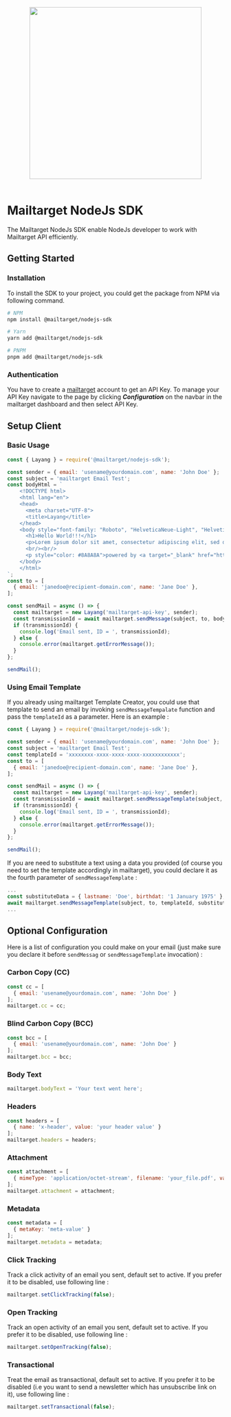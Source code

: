 <div align="center">
   <a href="https://mailtarget.co">
      <img width="400px" src="https://raw.githubusercontent.com/novando-mtarget/mailtarget-nodejs-sdk/master/assets/mailtarget.png" />
   </a>
   <br><br>
</div>

# Mailtarget NodeJs SDK

The Mailtarget NodeJs SDK enable NodeJs developer to work with Mailtarget API efficiently.

## Getting Started

### Installation
To install the SDK to your project, you could get the package from NPM via following command.
```sh
# NPM
npm install @mailtarget/nodejs-sdk

# Yarn
yarn add @mailtarget/nodejs-sdk

# PNPM
pnpm add @mailtarget/nodejs-sdk
```

### Authentication
You have to create a [mailtarget](https://app.mailtarget.co/signup?ref=65e6cf4d63d7ae0008b3e4eb) account to get an API Key.
To manage your API Key navigate to the page by clicking ***Configuration*** on the navbar in the mailtarget dashboard
and then select API Key.

## Setup Client

### Basic Usage
```js
const { Layang } = require('@mailtarget/nodejs-sdk');

const sender = { email: 'usename@yourdomain.com', name: 'John Doe' };
const subject = 'mailtarget Email Test';
const bodyHtml = `
    <!DOCTYPE html>
    <html lang="en">
    <head>
      <meta charset="UTF-8">
      <title>Layang</title>
    </head>
    <body style="font-family: "Roboto", "HelveticaNeue-Light", "Helvetica Neue Light", "Helvetica Neue", Helvetica, Arial, "Lucida Grande", sans-serif">
      <h1>Hello World!!!</h1>
      <p>Lorem ipsum dolor sit amet, consectetur adipiscing elit, sed do eiusmod tempor incididunt ut labore et dolore magna aliqua.</p>
      <br/><br/>
      <p style="color: #8A8A8A">powered by <a target="_blank" href="https://mailtarget.co" style="color: #8A8A8A">mailtarget</a></p>
    </body>
    </html>
`;
const to = [
  { email: 'janedoe@recipient-domain.com', name: 'Jane Doe' },
];

const sendMail = async () => {
  const mailtarget = new Layang('mailtarget-api-key', sender);
  const transmissionId = await mailtarget.sendMessage(subject, to, bodyHtml);
  if (transmissionId) {
    console.log('Email sent, ID = ', transmissionId);
  } else {
    console.error(mailtarget.getErrorMessage());
  }
};

sendMail();
```

### Using Email Template
If you already using mailtarget Template Creator,
you could use that template to send an email by invoking `sendMessageTempalate` function and pass the `templateId` as a parameter.
Here is an example :
```js
const { Layang } = require('@mailtarget/nodejs-sdk');

const sender = { email: 'usename@yourdomain.com', name: 'John Doe' };
const subject = 'mailtarget Email Test';
const templateId = 'xxxxxxxx-xxxx-xxxx-xxxx-xxxxxxxxxxxx';
const to = [
  { email: 'janedoe@recipient-domain.com', name: 'Jane Doe' },
];

const sendMail = async () => {
  const mailtarget = new Layang('mailtarget-api-key', sender);
  const transmissionId = await mailtarget.sendMessageTemplate(subject, to, templateId);
  if (transmissionId) {
    console.log('Email sent, ID = ', transmissionId);
  } else {
    console.error(mailtarget.getErrorMessage());
  }
};

sendMail();
```

If you are need to substitute a text using a data you provided
(of course you need to set the template accordingly in mailtarget),
you could declare it as the fourth parameter of `sendMessageTemplate` :
```js
...
const substituteData = { lastname: 'Doe', birthdat: '1 January 1975' };
await mailtarget.sendMessageTemplate(subject, to, templateId, substituteData);
...
```

## Optional Configuration
Here is a list of configuration you could make on your email
(just make sure you declare it before `sendMessag` or `sendMessageTemplate` invocation) :

### Carbon Copy (CC)
```js
const cc = [
  { email: 'usename@yourdomain.com', name: 'John Doe' }
];
mailtarget.cc = cc;
```

### Blind Carbon Copy (BCC)
```js
const bcc = [
  { email: 'usename@yourdomain.com', name: 'John Doe' }
];
mailtarget.bcc = bcc;
```

### Body Text
```js
mailtarget.bodyText = 'Your text went here';
```

### Headers
```js
const headers = [
  { name: 'x-header', value: 'your header value' }
];
mailtarget.headers = headers;
```

### Attachment
```js
const attachment = [
  { mimeType: 'application/octet-stream', filename: 'your_file.pdf', value: 'some-value' }
];
mailtarget.attachment = attachment;
```

### Metadata
```js
const metadata = [
  { metaKey: 'meta-value' }
];
mailtarget.metadata = metadata;
```

### Click Tracking
Track a click activity of an email you sent, default set to active. If you prefer it to be disabled, use following line :
```js
mailtarget.setClickTracking(false);
```

### Open Tracking
Track an open activity of an email you sent, default set to active. If you prefer it to be disabled, use following line :
```js
mailtarget.setOpenTracking(false);
```

### Transactional
Treat the email as transactional, default set to active. If you prefer it to be disabled (i.e you want to send a newsletter which has unsubscribe link on it), use following line :
```js
mailtarget.setTransactional(false);
```
